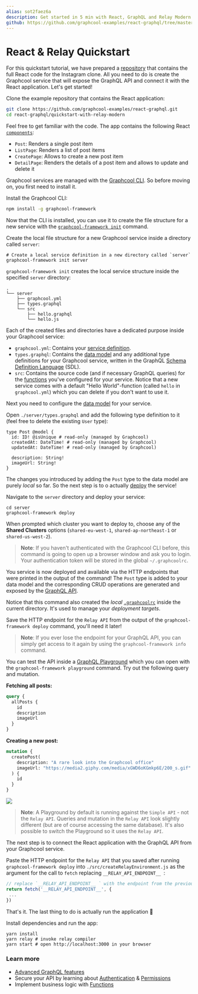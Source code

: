 ```yaml
---
alias: sot2faez6a
description: Get started in 5 min with React, GraphQL and Relay Modern by building a simple Instagram clone.
github: https://github.com/graphcool-examples/react-graphql/tree/master/quickstart-with-relay-modern
---
```


# React & Relay Quickstart


For this quickstart tutorial, we have prepared a [repository](https://github.com/graphcool-examples/react-graphql/tree/master/quickstart-with-relay-modern) that contains the full React code for the Instagram clone. All you need to do is create the Graphcool service that will expose the GraphQL API and connect it with the React application. Let's get started! 

<Instruction>

Clone the example repository that contains the React application:

```sh
git clone https://github.com/graphcool-examples/react-graphql.git
cd react-graphql/quickstart-with-relay-modern
```

</Instruction>

Feel free to get familiar with the code. The app contains the following React [`components`](https://github.com/graphcool-examples/react-graphql/tree/master/quickstart-with-relay-modern/src/components):

- `Post`: Renders a single post item
- `ListPage`: Renders a list of post items
- `CreatePage`: Allows to create a new post item
- `DetailPage`: Renders the details of a post item and allows to update and delete it

Graphcool services are managed with the [Graphcool CLI](!alias-zboghez5go). So before moving on, you first need to install it.

<Instruction>

Install the Graphcool CLI:

```sh
npm install -g graphcool-framework
```

</Instruction>

Now that the CLI is installed, you can use it to create the file structure for a new service with the [`graphcool-framework init`](!alias-zboghez5go#graphcool-init) command.

<Instruction>

Create the local file structure for a new Graphcool service inside a directory called `server`:

```sh(path="")
# Create a local service definition in a new directory called `server`
graphcool-framework init server
```

</Instruction>

`graphcool-framework init` creates the local service structure inside the specified `server` directory:

```(nocopy)
.
└── server
    ├── graphcool.yml
    ├── types.graphql
    └── src
        ├── hello.graphql
        └── hello.js
```

Each of the created files and directories have a dedicated purpose inside your Graphcool service:
- `graphcool.yml`: Contains your [service definition](!alias-opheidaix3).
- `types.graphql`: Contains the [data model](!alias-eiroozae8u) and any additional type definitions for your Graphcool service, written in the GraphQL [Schema Definition Language](https://medium.com/@graphcool/graphql-sdl-schema-definition-language-6755bcb9ce51) (SDL).
- `src`: Contains the source code (and if necessary GraphQL queries) for the [functions](!alias-aiw4aimie9) you've configured for your service. Notice that a new service comes with a default "Hello World"-function (called `hello` in `graphcool.yml`) which you can delete if you don't want to use it.

Next you need to configure the [data model](!alias-eiroozae8u) for your service.

<Instruction>

Open `./server/types.graphql` and add the following type definition to it (feel free to delete the existing `User` type):

```graphql(path="server/types.graphql")
type Post @model {
  id: ID! @isUnique # read-only (managed by Graphcool)
  createdAt: DateTime! # read-only (managed by Graphcool)
  updatedAt: DateTime! # read-only (managed by Graphcool)

  description: String!
  imageUrl: String!
}
```

</Instruction>

The changes you introduced by adding the `Post` type to the data model are purely _local_ so far. So the next step is to o actually [deploy](!alias-aiteerae6l#graphcool-deploy) the service!

<Instruction>

Navigate to the `server` directory and deploy your service:

```sh(path="")
cd server
graphcool-framework deploy
```

When prompted which cluster you want to deploy to, choose any of the **Shared Clusters** options (`shared-eu-west-1`, `shared-ap-northeast-1` or `shared-us-west-2`).

</Instruction>

> **Note**: If you haven't authenticated with the Graphcool CLI before, this command is going to open up a browser window and ask you to login. Your authentication token will be stored in the global `~/.graphcoolrc`.

You service is now deployed and available via the HTTP endpoints that were printed in the output of the command! The `Post` type is added to your data model and the corresponding CRUD operations are generated and exposed by the [GraphQL API](!alias-abogasd0go).

Notice that this command also created the _local_ [`.graphcoolrc`](!alias-zoug8seen4) inside the current directory. It's used to manage your _deployment targets_.


<Instruction>

Save the HTTP endpoint for the `Relay API` from the output of the `graphcool-framework deploy` command, you'll need it later!

</Instruction>

> **Note**: If you ever lose the endpoint for your GraphQL API, you can simply get access to it again by using the `graphcool-framework info` command. 

<!--
<InfoBox type=info>

Since you're using Relay in this project, you need to use the endpoint for the `Relay API`. Relay has a number of requirements for how a GraphQL API needs to be structured (e.g. exposing relations as _connections_). These requirements are implemented in the Graphcool `Relay API`.

</InfoBox>
-->

You can test the API inside a [GraphQL Playground](https://github.com/graphcool/graphql-playground) which you can open with the `graphcool-framework playground` command. Try out the following query and mutation.

**Fetching all posts:**

```graphql
query {
  allPosts {
    id
    description
    imageUrl
  }
}
```

**Creating a new post:**

```graphql
mutation {
  createPost(
    description: "A rare look into the Graphcool office"
    imageUrl: "https://media2.giphy.com/media/xGWD6oKGmkp6E/200_s.gif"
  ) {
    id
  }
}
```

![](https://imgur.com/w95UEi9.gif)

> **Note**: A Playground by default is running against the `Simple API` - not the `Relay API`. Queries and mutation in the `Relay API` look slightly different (but are of course accessing the same database). It's also possible to switch the Playground so it uses the `Relay API`.

The next step is to connect the React application with the GraphQL API from your Graphcool service.

<Instruction>

Paste the HTTP endpoint for the `Relay API` that you saved after running `graphcool-framework deploy` into `./src/createRelayEnvironment.js` as the argument for the call to `fetch` replacing `__RELAY_API_ENDPOINT__ `:

```js
// replace `__RELAY_API_ENDPOINT__ ` with the endpoint from the previous step
return fetch('__RELAY_API_ENDPOINT__', {
 ...
})  
```

</Instruction>

That's it. The last thing to do is actually run the application 🚀

<Instruction>

Install dependencies and run the app:

```sh(path="")
yarn install
yarn relay # invoke relay compiler
yarn start # open http://localhost:3000 in your browser
```

</Instruction>


### Learn more

* [Advanced GraphQL features](https://blog.graph.cool/advanced-graphql-features-of-the-graphcool-api-5b8db3b0a71)
* Secure your API by learning about [Authentication](!alias-bee4oodood) & [Permissions](!alias-iegoo0heez)
* Implement business logic with [Functions](!alias-aiw4aimie9)
